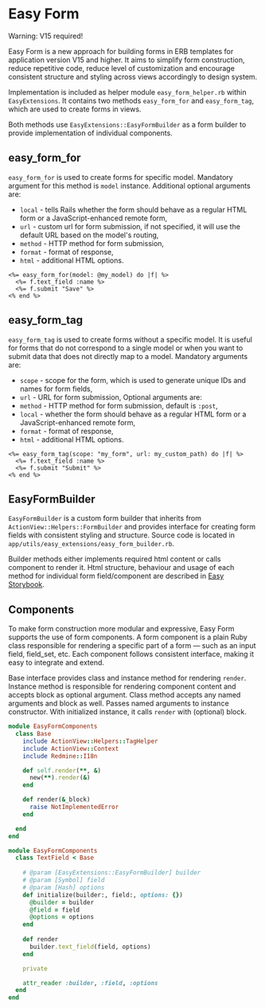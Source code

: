 # Easy Form

Warning: V15 required!

Easy Form is a new approach for building forms in ERB templates for application version V15 and higher. 
It aims to simplify form construction, reduce repetitive code, reduce level of customization 
and encourage consistent structure and styling across views accordingly to design system.

Implementation is included as helper module `easy_form_helper.rb` within `EasyExtensions`.
It contains two methods `easy_form_for` and `easy_form_tag`, which are used to create forms in views.

Both methods use `EasyExtensions::EasyFormBuilder` as a form builder to provide implementation of individual components.

## easy_form_for
`easy_form_for` is used to create forms for specific model. Mandatory argument for this method is `model` instance. 
Additional optional arguments are: 
- `local` - tells Rails whether the form should behave as a regular HTML form or a JavaScript-enhanced remote form,
- `url` - custom url for form submission, if not specified, it will use the default URL based on the model's routing,
- `method` - HTTP method for form submission,
- `format` - format of response,
- `html` - additional HTML options.

```erb title="example of method usage"
<%= easy_form_for(model: @my_model) do |f| %>
  <%= f.text_field :name %>
  <%= f.submit "Save" %>
<% end %>
```

## easy_form_tag
`easy_form_tag` is used to create forms without a specific model.
It is useful for forms that do not correspond to a single model or when you want to submit data that does not directly map to a model.
Mandatory arguments are:
- `scope` - scope for the form, which is used to generate unique IDs and names for form fields,
- `url` - URL for form submission,
Optional arguments are:
- `method` - HTTP method for form submission, default is `:post`,
- `local` - whether the form should behave as a regular HTML form or a JavaScript-enhanced remote form,
- `format` - format of response,
- `html` - additional HTML options.

```erb title="example of method usage"
<%= easy_form_tag(scope: "my_form", url: my_custom_path) do |f| %>
  <%= f.text_field :name %>
  <%= f.submit "Submit" %>
<% end %>
```

## EasyFormBuilder
`EasyFormBuilder` is a custom form builder that inherits from `ActionView::Helpers::FormBuilder` 
and provides interface for creating form fields with consistent styling and structure.
Source code is located in `app/utils/easy_extensions/easy_form_builder.rb`.

Builder methods either implements required html content or calls component to render it.
Html structure, behaviour and usage of each method for individual form field/component are described
in [Easy Storybook](https://es.easyproject.com/easy_storybook).

## Components
To make form construction more modular and expressive, Easy Form supports the use of form components. 
A form component is a plain Ruby class responsible for rendering a specific part of a form — such as an input field, field_set, etc.
Each component follows consistent interface, making it easy to integrate and extend.

Base interface provides class and instance method for rendering `render`. 
Instance method is responsible for rendering component content and accepts block as optional argument. 
Class method accepts any named arguments and block as well. Passes named arguments to instance constructor. 
With initialized instance, it calls `render` with (optional) block.

```ruby title="base component interface" lineNumbers
module EasyFormComponents
  class Base
    include ActionView::Helpers::TagHelper
    include ActionView::Context
    include Redmine::I18n

    def self.render(**, &)
      new(**).render(&)
    end

    def render(&_block)
      raise NotImplementedError
    end

  end
end
```

```Ruby title="example of component" lineNumbers
module EasyFormComponents
  class TextField < Base
    
    # @param [EasyExtensions::EasyFormBuilder] builder
    # @param [Symbol] field
    # @param [Hash] options
    def initialize(builder:, field:, options: {})
      @builder = builder
      @field = field
      @options = options
    end
    
    def render
      builder.text_field(field, options)
    end

    private

    attr_reader :builder, :field, :options
  end
end
```





